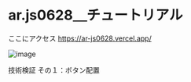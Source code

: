 # ar.js0628＿チュートリアル

ここにアクセス
https://ar-js0628.vercel.app/

![image](https://github.com/Sea10wood/ar.js0628/assets/126382452/3854954e-c9a1-48a3-9e54-73b44e3cb271)


技術検証
その１：ボタン配置


